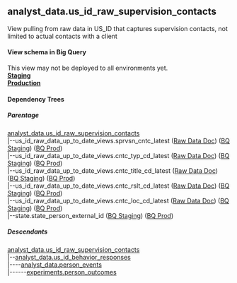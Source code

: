 ## analyst_data.us_id_raw_supervision_contacts
View pulling from raw data in US_ID that captures supervision contacts, not limited to actual contacts with a client

#### View schema in Big Query
This view may not be deployed to all environments yet.<br/>
[**Staging**](https://console.cloud.google.com/bigquery?pli=1&p=recidiviz-staging&page=table&project=recidiviz-staging&d=analyst_data&t=us_id_raw_supervision_contacts)
<br/>
[**Production**](https://console.cloud.google.com/bigquery?pli=1&p=recidiviz-123&page=table&project=recidiviz-123&d=analyst_data&t=us_id_raw_supervision_contacts)
<br/>

#### Dependency Trees

##### Parentage
[analyst_data.us_id_raw_supervision_contacts](../analyst_data/us_id_raw_supervision_contacts.md) <br/>
|--us_id_raw_data_up_to_date_views.sprvsn_cntc_latest ([Raw Data Doc](../../../ingest/us_id/raw_data/sprvsn_cntc.md)) ([BQ Staging](https://console.cloud.google.com/bigquery?pli=1&p=recidiviz-staging&page=table&project=recidiviz-staging&d=us_id_raw_data_up_to_date_views&t=sprvsn_cntc_latest)) ([BQ Prod](https://console.cloud.google.com/bigquery?pli=1&p=recidiviz-123&page=table&project=recidiviz-123&d=us_id_raw_data_up_to_date_views&t=sprvsn_cntc_latest)) <br/>
|--us_id_raw_data_up_to_date_views.cntc_typ_cd_latest ([Raw Data Doc](../../../ingest/us_id/raw_data/cntc_typ_cd.md)) ([BQ Staging](https://console.cloud.google.com/bigquery?pli=1&p=recidiviz-staging&page=table&project=recidiviz-staging&d=us_id_raw_data_up_to_date_views&t=cntc_typ_cd_latest)) ([BQ Prod](https://console.cloud.google.com/bigquery?pli=1&p=recidiviz-123&page=table&project=recidiviz-123&d=us_id_raw_data_up_to_date_views&t=cntc_typ_cd_latest)) <br/>
|--us_id_raw_data_up_to_date_views.cntc_title_cd_latest ([Raw Data Doc](../../../ingest/us_id/raw_data/cntc_title_cd.md)) ([BQ Staging](https://console.cloud.google.com/bigquery?pli=1&p=recidiviz-staging&page=table&project=recidiviz-staging&d=us_id_raw_data_up_to_date_views&t=cntc_title_cd_latest)) ([BQ Prod](https://console.cloud.google.com/bigquery?pli=1&p=recidiviz-123&page=table&project=recidiviz-123&d=us_id_raw_data_up_to_date_views&t=cntc_title_cd_latest)) <br/>
|--us_id_raw_data_up_to_date_views.cntc_rslt_cd_latest ([Raw Data Doc](../../../ingest/us_id/raw_data/cntc_rslt_cd.md)) ([BQ Staging](https://console.cloud.google.com/bigquery?pli=1&p=recidiviz-staging&page=table&project=recidiviz-staging&d=us_id_raw_data_up_to_date_views&t=cntc_rslt_cd_latest)) ([BQ Prod](https://console.cloud.google.com/bigquery?pli=1&p=recidiviz-123&page=table&project=recidiviz-123&d=us_id_raw_data_up_to_date_views&t=cntc_rslt_cd_latest)) <br/>
|--us_id_raw_data_up_to_date_views.cntc_loc_cd_latest ([Raw Data Doc](../../../ingest/us_id/raw_data/cntc_loc_cd.md)) ([BQ Staging](https://console.cloud.google.com/bigquery?pli=1&p=recidiviz-staging&page=table&project=recidiviz-staging&d=us_id_raw_data_up_to_date_views&t=cntc_loc_cd_latest)) ([BQ Prod](https://console.cloud.google.com/bigquery?pli=1&p=recidiviz-123&page=table&project=recidiviz-123&d=us_id_raw_data_up_to_date_views&t=cntc_loc_cd_latest)) <br/>
|--state.state_person_external_id ([BQ Staging](https://console.cloud.google.com/bigquery?pli=1&p=recidiviz-staging&page=table&project=recidiviz-staging&d=state&t=state_person_external_id)) ([BQ Prod](https://console.cloud.google.com/bigquery?pli=1&p=recidiviz-123&page=table&project=recidiviz-123&d=state&t=state_person_external_id)) <br/>


##### Descendants
[analyst_data.us_id_raw_supervision_contacts](../analyst_data/us_id_raw_supervision_contacts.md) <br/>
|--[analyst_data.us_id_behavior_responses](../analyst_data/us_id_behavior_responses.md) <br/>
|----[analyst_data.person_events](../analyst_data/person_events.md) <br/>
|------[experiments.person_outcomes](../experiments/person_outcomes.md) <br/>

